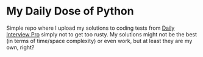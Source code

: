# My Daily Dose of Python

Simple repo where I upload my solutions to coding tests from [Daily Interview Pro](https://www.techseries.dev/daily) simply not to get too rusty. My solutions might not be the best (in terms of time/space complexity) or even work, but at least they are my own, right?